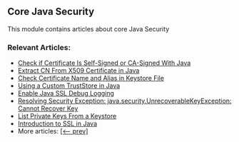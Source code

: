 ## Core Java Security

This module contains articles about core Java Security

### Relevant Articles:
- [Check if Certificate Is Self-Signed or CA-Signed With Java](https://www.baeldung.com/java-check-certificate-sign)
- [Extract CN From X509 Certificate in Java](https://www.baeldung.com/java-extract-common-name-x509-certificate)
- [Check Certificate Name and Alias in Keystore File](https://www.baeldung.com/java-keystore-check-certificate-name-alias)
- [Using a Custom TrustStore in Java](https://www.baeldung.com/java-custom-truststore)
- [Enable Java SSL Debug Logging](https://www.baeldung.com/java-ssl-debug-logging)
- [Resolving Security Exception: java.security.UnrecoverableKeyException: Cannot Recover Key](https://www.baeldung.com/java-security-unrecoverablekeyexception-resolve)
- [List Private Keys From a Keystore](https://www.baeldung.com/java-keystore-jks-list-private-keys)
- [Introduction to SSL in Java](http://www.baeldung.com/java-ssl)
- More articles: [[<-- prev]](/core-java-modules/core-java-security-3)
